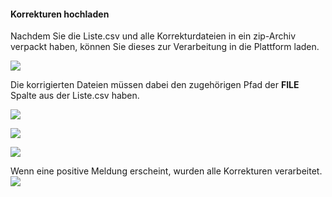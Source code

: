 <!--
  - @file page_admin_tutorUpload_upload_de.md
  -
  - @license http://www.gnu.org/licenses/gpl-3.0.html GPL version 3
  -
  - @package OSTEPU (https://github.com/ostepu/system)
  - @since 0.4.0
  -
  - @author Till Uhlig <till.uhlig@student.uni-halle.de>
  - @date 2015
 -->

#### Korrekturen hochladen
Nachdem Sie die Liste.csv und alle Korrekturdateien in ein zip-Archiv verpackt haben, können Sie dieses zur Verarbeitung in die Plattform laden.

![](sampleD.png)

Die korrigierten Dateien müssen dabei den zugehörigen Pfad der **FILE** Spalte aus der Liste.csv haben.

![](uploadA.png)

![](uploadB.png)

![](uploadC.png)

Wenn eine positive Meldung erscheint, wurden alle Korrekturen verarbeitet.
![](uploadD.png)